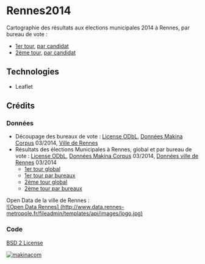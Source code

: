 Rennes2014
============

Cartographie des résultats aux élections municipales 2014 à Rennes, par bureau de vote :
*  [1er tour](http://municipalesrennes2014.makina-corpus.com/), [par candidat](http://municipalesrennes2014.makina-corpus.com/by-candidate.html)
*  [2ème tour](http://municipalesrennes2014.makina-corpus.com/second-tour.html), [par candidat](http://municipalesrennes2014.makina-corpus.com/by-candidate-second-tour.html)

## Technologies

* Leaflet

## Crédits

### Données

* Découpage des bureaux de vote : [License ODbL](http://www.ideeslibres.org/licence-odbl-1-0-fr/), [Données Makina Corpus](https://raw.githubusercontent.com/makinacorpus/rennes2014/gh-pages/bureaux.geojson) 03/2014, [Ville de Rennes](http://www.data.rennes-metropole.fr/)
* Résultats des élections Municipales à Rennes, global et par bureau de vote : [License ODbL](http://www.ideeslibres.org/licence-odbl-1-0-fr/), [Données Makina Corpus](https://github.com/makinacorpus/rennes2014/gh-pages/) 03/2014, [Données ville de Rennes](http://www.data.rennes-metropole.fr/les-donnees/catalogue/?tx_icsopendatastore_pi1[uid]=261) 03/2014
  * [1er tour global](https://github.com/makinacorpus/rennes2014/blob/gh-pages/resultatsG1.json)
  * [1er tour par bureaux](https://github.com/makinacorpus/rennes2014/blob/gh-pages/bureaux_decoupage.json)
  * [2ème tour global](https://github.com/makinacorpus/rennes2014/blob/gh-pages/resultatsG2.json)
  * [2ème tour par bureaux](https://github.com/makinacorpus/rennes2014/blob/gh-pages/bureaux_decoupage_2.json)

Open Data de la ville de Rennes :  
[![Open Data Rennes] (http://www.data.rennes-metropole.fr/fileadmin/templates/api/images/logo.jpg)](http://www.data.rennes-metropole.fr/les-donnees/catalogue/?tx_icsopendatastore_pi1[uid]=261)

### Code

[BSD 2 License](http://opensource.org/licenses/BSD-2-Clause)

[![makinacom](http://depot.makina-corpus.org/public/logo.gif)](http://makina-corpus.com)

